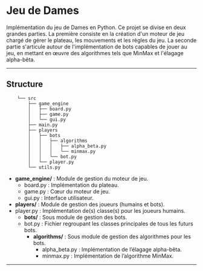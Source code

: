 # Jeu de Dames


Implémentation du jeu de Dames en Python. 
Ce projet se divise en deux grandes parties.
La première consiste en la création d'un moteur de jeu chargé de gérer le plateau, les mouvements et les règles du jeu.
La seconde partie s'articule autour de l'implémentation de bots capables de jouer au jeu, en mettant en œuvre des 
algorithmes tels que MinMax et l'élagage alpha-bêta.

---

## Structure

```
    └── src
        ├── game_engine
        │   ├── board.py
        │   ├── game.py
        │   └── gui.py
        ├── main.py
        ├── players
        │   ├── bots
        │   │   ├── algorithms
        │   │   │   ├── alpha_beta.py
        │   │   │   └── minmax.py
        │   │   └── bot.py
        │   └── player.py
        └── utils.py
```

* **game_engine/** : Module de gestion du moteur de jeu.
  * board.py : Implémentation du plateau.
  * game.py : Cœur du moteur de jeu.
  * gui.py : Interface utilisateur.
* **players/** : Module de gestion des joueurs (humains et bots).
* player.py : Implémentation de(s) classe(s) pour les joueurs humains.
  * **bots/** : Sous module de gestion des bots.
  * bot.py : Fichier regroupant les classes principales de tous les futurs bots.
    * **algorithms/** : Sous module de gestion des algorithmes pour les bots.
      * alpha_beta.py : Implémentation de l’élagage alpha-bêta.
      * minmax.py : Implémentation de l’algorithme MinMax.

---